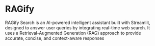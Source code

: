 # RAGify
RAGify Search is an AI-powered intelligent assistant built with Streamlit, designed to answer user queries by integrating real-time web search. It uses a Retrieval-Augmented Generation (RAG) approach to provide accurate, concise, and context-aware responses
